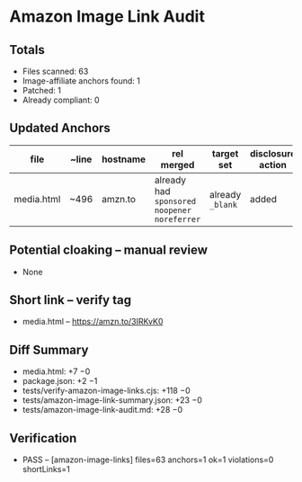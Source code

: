 # Amazon Image Link Audit

## Totals
- Files scanned: 63
- Image-affiliate anchors found: 1
- Patched: 1
- Already compliant: 0

## Updated Anchors
| file | ~line | hostname | rel merged | target set | disclosure action |
| --- | --- | --- | --- | --- | --- |
| media.html | ~496 | amzn.to | already had `sponsored noopener noreferrer` | already `_blank` | added |

## Potential cloaking – manual review
- None

## Short link – verify tag
- media.html – https://amzn.to/3IRKvK0

## Diff Summary
- media.html: +7 −0
- package.json: +2 −1
- tests/verify-amazon-image-links.cjs: +118 −0
- tests/amazon-image-link-summary.json: +23 −0
- tests/amazon-image-link-audit.md: +28 −0

## Verification
- PASS – [amazon-image-links] files=63 anchors=1 ok=1 violations=0 shortLinks=1
